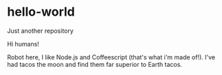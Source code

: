 # hello-world
Just another repository

Hi humans!

Robot here, I like Node.js and Coffeescript (that's what i'm made of!). I've had tacos the moon and find them far superior to Earth tacos.
